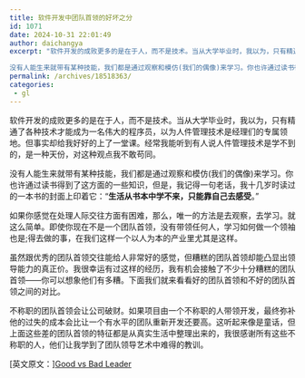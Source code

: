 ```yaml
---
title: 软件开发中团队首领的好坏之分
id: 1071
date: 2024-10-31 22:01:49
author: daichangya
excerpt: "软件开发的成败更多的是在于人，而不是技术。当从大学毕业时，我以为，只有精通了各种技术才能成为一名伟大的程序员，以为人件管理技术是经理们的专属领地。但事实却给我好好的上了一堂课。经常我能听到有人说人件管理技术是学不到的，是一种天份，对这种观点我不敢苟同。

没有人能生来就带有某种技能，我们都是通过观察和模仿(我们的偶像)来学习。你也许通过读书得到了这方面的一些知识，但是，我记得一句老话，我十几岁"
permalink: /archives/18518363/
categories:
 - gl
---
```




软件开发的成败更多的是在于人，而不是技术。当从大学毕业时，我以为，只有精通了各种技术才能成为一名伟大的程序员，以为人件管理技术是经理们的专属领地。但事实却给我好好的上了一堂课。经常我能听到有人说人件管理技术是学不到的，是一种天份，对这种观点我不敢苟同。


没有人能生来就带有某种技能，我们都是通过观察和模仿(我们的偶像)来学习。你也许通过读书得到了这方面的一些知识，但是，我记得一句老话，我十几岁时读过的一本书的封面上印着它：“**生活从书本中学不来，只能靠自己去感受**。”


如果你感觉在处理人际交往方面有困难，那么，唯一的方法是去观察，去学习。就这么简单。即使你现在不是一个团队首领，没有带领任何人，学习如何做一个领袖也是;得去做的事，在我们这样一个以人为本的产业里尤其是这样。


虽然跟优秀的团队首领交往能给人非常好的感觉，但糟糕的团队首领却能凸显出领导能力的真正价。我很幸运有过这样的经历，我有机会接触了不少十分糟糕的团队首领——你可以想象他们有多糟。下面我们就来看看好的团队首领和不好的团队首领之间的对比。


不称职的团队首领会让公司破财。如果项目由一个不称职的人带领开发，最终弥补他的过失的成本会比让一个有水平的团队重新开发还要高。这听起来像是童话，但上面这些差的团队首领的特征都是从真实生活中整理出来的，我很感谢所有这些不称职的人，他们让我学到了团队领导艺术中难得的教训。


[英文原文：]<a target="_blank" href="http://vladmihalcea.wordpress.com/2013/12/28/good-vs-bad-leader/" >Good vs Bad Leader</a>

